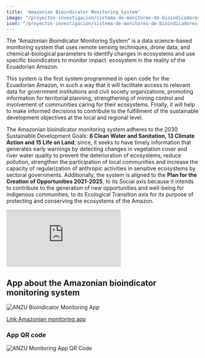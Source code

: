 ```yaml
---
title: 'Amazonian Bioindicator Monitoring System'
image: "/proyectos-investigacion/sistema-de-monitoreo-de-bioindicadores-ANZU.jpg"
icon: "/proyectos-investigacion/sistema-de-monitoreo-de-bioindicadores-ANZU.svg"
---
```


The “Amazonian Bioindicator Monitoring System” is a data science-based monitoring system that uses remote sensing techniques, drone data, and chemical-biological parameters to identify changes in ecosystems and use specific bioindicators to monitor impact. ecosystem in the reality of the Ecuadorian Amazon.

This system is the first system programmed in open code for the Ecuadorian Amazon, in such a way that it will facilitate access to relevant data for government institutions and civil society organizations, promoting information for territorial planning, strengthening of mining control and involvement of communities caring for their ecosystems. Finally, it will help to make informed decisions to contribute to the fulfillment of the sustainable development objectives at the local and regional level.

The Amazonian bioindicator monitoring system adheres to the 2030 Sustainable Development Goals: **6 Clean Water and Sanitation, 13 Climate Action and 15 Life on Land**; since, it seeks to have timely information that generates early warnings by detecting changes in vegetation cover and river water quality to prevent the deterioration of ecosystems, reduce pollution, strengthen the participation of local communities and increase the capacity of regularization of anthropic activities in sensitive ecosystems by sectoral governments. Additionally, the system is aligned to the **Plan for the Creation of Opportunities 2021-2025**, to its Social axis because it intends to contribute to the generation of new opportunities and well-being for indigenous communities; to its Ecological Transition axis for its purpose of protecting and conserving the ecosystems of the Amazon.

<iframe src="https://www.youtube.com/embed/GytVjEd_V3U" title="YouTube video player" frameBorder="0" allow="accelerometer; autoplay; clipboard-write; encrypted-media; gyroscope; picture-in-picture" allowfullscreen></iframe>

## App about the Amazonian bioindicator monitoring system
![ANZU Bioindicator Monitoring App](/proyectos-investigacion/sistema-de-monitoreo-de-bioindicadores-ANZU-grafica-01.png)

<a href="https://app-sentinel-v1.herokuapp.com/" target="_blank">Link Amazonian monitoring app</a>

### App QR code
![ANZU Monitoring App QR Code](/proyectos-investigacion/sistema-de-monitoreo-de-bioindicadores-ANZU-grafica-02.png)

